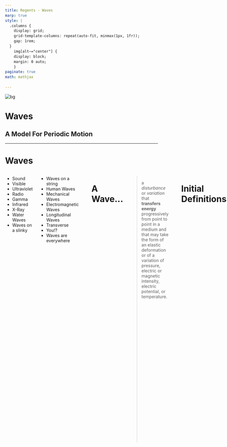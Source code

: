 ```yaml
---
title: Regents - Waves
marp: true
style: |
  .columns {
    display: grid;
    grid-template-columns: repeat(auto-fit, minmax(1px, 1fr));
    gap: 1rem;
  }
    img[alt~="center"] {
    display: block;
    margin: 0 auto;
    }
paginate: true
math: mathjax

---
```


![bg](https://i.pinimg.com/originals/1a/69/1d/1a691d35add342af8bda0d77bb9e3d8b.gif)

# Waves <!---fit--->

## A Model For Periodic Motion

---


# Waves

<div class="columns">
<div>

* Sound 
* Visible 
* Ultraviolet 
* Radio 
* Gamma
* Infrared 
* X-Ray 
* Water Waves 
* Waves on a slinky 
</div>


<div>

* Waves on a string 
* Human Waves 
* Mechanical Waves 
* Electromagnetic Waves 
* Longitudinal Waves 
* Transverse 
* You!? 
* Waves are everywhere 
</div>

---

# A Wave...

> a *disturbance* or *variation* that **transfers energy** progressively from point to point in a medium and that may take the form of an elastic deformation or of a variation of pressure, electric or magnetic intensity, electric potential, or temperature.

---

# Initial Definitions 

* A *pulse* is a single vibratory disturbance which moves from point to point through a medium.
* A *wave* is several pulses generated at regular time intervals.

---

![center width:800](../figures/peoplewave.gif)

![center width:800](../figures/wavepulse.gif)

![center width:800](../figures/stringpulse.gif)

---

# A Wave 

![center width:1000](../figures/Lwave-Red-2.gif)

---

# Another Wave 

![center](../figures/wave-x-t.gif)

---

# 💡 BIG IDEA 💡 <!---fit--->

# Waves transfer ***energy*** without transfering ***mass*** <!---fit--->

---

# Wave Classifications 

<div class="columns">

<div>

## Mechanical Waves 

- *Mechanical Waves* need a material medium to travel through 
    - i.e. medium such as water, string, air 
</div>

<div>

## Electromagnetic Waves 

- *Electromagnetic Waves* (such a light and radio waves) are periodic distrubances in an electromagnetic field and do not need a medium to travel through 
    - How the sun light gets to us through space!
</div>

---

# Wave Classifications 

<div class="columns">

<div>

## Longitudinal Waves 

- Particles in a *longitudinal wave* vibrate parallel to the direction of the wave motion.
- Examples:
    - Sound 
    - Seismic P-Waves
    - Slinky

</div>

<div>

## Transverse Waves

- Particles in a *transverse wave* vibrate perpendicular to the direction of waves. 
- Examples:
     - E&M Waves
    - Seismic S-Waves
    - Water Waves
    - Human Waves

</div>


---

![center](../figures/Lwave-v8.gif)

![center width:900](../figures/Twave.gif)

---

# Water Waves

![center width:1000](../figures/Water-2016.gif)

---

# Talk 🗣️ and Notes 📝 <!---fit--->

---

# Wave Characteristics 


* The ***frequency*** ($f$) is the number of waves passing a point per unit time. 
    - Frequency is measured in Hertz (Hz) or 1/s (s$^{-1}$)
* The ***period*** of a wave ($T$) is the time for one complete cycle to pass a point
    - It is the reciprocal of frequency. $T = \frac{1}{f}$, where $T$ is the period in second and $f$ is the frequency in hertz.

---

# Check Your Understanding 

What is the period of a $60$ Hz electromagnetic wave traveling at $3 \times 10^8$ m/s?

---

# Wave Characteristics 

- The ***wavelength*** ($\lambda$, greek lambda, "lamb-duh") is the distance between corresponding points in phase on successive waves. 
    - Measured in meters. 

![center](../figures/wavelength.jpg)


---

# Wave Characteristics 

The **amplitude** of a wave is related to the energy of a wave.

* In a transverse wave it is defined as the maximum distance above, or below, the wave axis (or equilibrium position)
* In a *longitudinal wave* it is determined by the *maximum displacement* of a particle.
* As the amplitude of a *light wave* increases the *brightness* of the light increases.
* As the amplitude of a *sound wave* increases the *loudness* increases

---

# Check your understanding

Draw the following 4 waves: A, B, C, and D

1. A has twice the amplitude of B and half the period of B. 
2. B has twice the amplitude of C and C has 5 times the frequency of B. 
3. D has the same period of A, but half the amplitude. 
4. A should be drawn with 2 full waves 


---

# Pivot - Wave Speed Experiment <!---fit--->

---

# Wave Characteristics 

* The _**velocity**_ of a wave is determined by the medium it is traveling in
    * Example: Sound waves travel faster in water and solids than it does in air 
* Wave Equation: $v = f\lambda$ or $\lambda = \frac{v}{f}$
* For Electromagnetic (E&M) Waves: they move at the speed of light, $c$, in a vacuum.
    * $c = 3 \times 10^8$ m/s

---

# Check your understanding

1. The sound produced by a trumpet has a frequency of 440 Hz. What is the distance between successive compressions in the sound wave as it travels through the air at STP?
2. A stationary research  ship uses sonar to send a 1180 Hz sound wave down through ocean water. The reflected sound wave from the flat ocean bottom 324 meters below the ship is detected 0.425 s after it was sent from the ship
    1. Calculate the speed of the sound wave in the ocean water
    2. Calculate the wavelength of the sound wave in the water.
    3. Determine the period of the sound wave in the water.

---

# Wave Front 

- A *wave front* is the locus of adjacent points of a propogated wave that are in phase. 

![center width:500](https://cdn.britannica.com/19/5019-004-83B00469/Wave-front.jpg?s=1500x700&q=85)

---


# Wave Phase

- We can think of a wave cycle as 360 degrees
- If we look at the sine graph of a wave 

![center](https://upload.wikimedia.org/wikipedia/commons/d/d8/Oscillating_sine_wave.gif)

---

# Wave Phase

![center width:700](https://upload.wikimedia.org/wikipedia/commons/thumb/5/55/Phase_shift.svg/1280px-Phase_shift.svg.png)

---

# Wave Phase 

![center](https://upload.wikimedia.org/wikipedia/commons/9/92/Phase_shifter_using_IQ_modulator.gif)


---

# Pivot - Pulse Reflections <!---fit--->

---


# Pivot - Pulse "Collisions" <!---fit--->

---

# Pulse Reflections 

- Pulse at a fixed boundaary 
    - The pulse is inverted (flipped), amplitude remains the same, but opposite sign.

![center](../figures/hard.gif)

---

# Pulse Reflections 

- Pulse at a free boundaary 
    - The pulse is reflected and remains the same

![center](../figures/soft.gif)

---

# Pulse Reflections 

- From a low density to a high density:
    - Original pulse is reflected and inverted
    - A new pulse moves slower through the higher density medium.

![center](../figures/lo-hi.gif)

---

# Pulse Reflections 

- From a high density to a low density:
    - Original wave is reflected and is not inverted
    - New pulse moves with a faster velocity through the lower density medium

![center](../figures/hi-lo.gif)

---

# Interference

* ***Interference*** is the effect produced by two or more waves which are passing simultaneously through a region.
* ***Superposition*** is the resultant disturbance at any point is the algebraic sum of displacements due to individual waves.

---

# Interference 

![center](../figures/pulses.gif)

---

<iframe src="http://physics.bu.edu/~duffy/HTML5/interference_of_pulses.html" width = "1100px" height = "900px" ></iframe>

---

# Constructive Interferece

- Occurs at points where path distances to the two different sources differ by an even number of half wavelengths.
    - This means a phase difference of 0º or 360º for maximum constructive interference. 

---

# Destructive Interference 

- Occurs when crests meet troughs or compressions meet rarefactions. 
    - This is where path differences to the two sources differ by an odd number of half wavelengths.
    - This is at 180º out of phase.

--- 

# Sound Wave Interference - Monopole

![center width:600](../figures/monopole.gif)

---

# Sound Wave Interference - Dipole 

![center width:600](../figures/dipole.gif)

---

# SWI - Lateral Quadrupole Source 

![center width:600](../figures/latquad.gif)

---

# Standing Waves 

![center width:800](../figures/string-standing-2.gif)

---

# Standing Waves 

![center](../figures/standing-pos.gif)

---

# Standing Waves - Soft Boundary 

![center](../figures/reflect-soft.gif)

---

# Standing Waves - Hard Boundary

![center](../figures/reflect-hard.gif)

---

# Standing Waves - Sound 

![center width:800](../figures/standing.gif)

---

# Standing Waves - Closed Tube 

<div class="columns">
<div>

#### 1st Harmonic

![center](../figures/harmonic-1a.gif)

</div>
<div>

#### 3rd Harmonic

![center](../figures/harmonic-3.gif)

</div>
</div>

---

# Standing Waves - Closed Tube

<div class="columns">
<div>

#### 5th Harmonic

![center](../figures/harmonic-5.gif)

</div>
<div>

#### 7th Harmonic

![center](../figures/harmonic-7.gif)

</div>
</div>

---

# Standing Waves 

* ***Standing waves*** are produced when two waves of the same frequency and amplitude travel in opposite directions in the same medium. 
* ***Nodes*** appear to be standing still.
* ***Anti-nodes*** vibrate between the maximum amplitude above and below the axis.
* Standing waves are often produced by reflection of a wave train at a fixed boundary of a medium.
* Standing waves are the result of the interference of two waves. 

---

# Resonance Demo 🔊 <!---fit--->


---


# Resonance 

* *Resonance* occurs when one vibrating body sympathetically causes another body to vibrate. 
* *Natural frequency* is a particular frequency that a body will vibrate if disturbed. 
* Musical instruments can change notes by making different resonant frequencies.  They do this by changing the length of the “tube” that vibrates creating standing waves of different lengths. 

---

# Doppler Effect Demo 🚓🚒 <!---fit--->

---

# The Doppler Effect

* The *Doppler Effect* is observed when the source or the observer of a wave is moving.
* When the source and observer are moving <mark>closer together</mark> the frequency of the wave is <mark>increased</mark>. 
* When the source and observer are **moving further** apart the frequency of the wave is **decreased**. 

---

# Doppler Effect 

<div class="columns">

<div>

#### Stationary Source

![center](../figures/doppler1.gif)

</div>

<div>

#### Moving Source 

![center](../figures/doppler2.gif)

</div>

</div>

---


# Doppler Effect - Sonic Boom

<div class="columns">

<div>

#### Mach 1 

![center](../figures/doppler4.gif)

</div>

<div>

#### Mach 1.4

![center](../figures/doppler5.gif)

</div>

</div>

---

# Electromagnetic Spectrum 🌈 <!---fit--->

---

# 🌈 Electromagnetic Spectrum 

* Light waves are electromagnetic waves!
* All E&M waves move through a vacuum at $3 \times 10^8$ m/s
* The <mark>*electromagnetic spectrum*</mark> is the complete range of frequencies and wavelengths of electromagnetic waves.

![center width:800px](../figures/emspect.png)

---

# 📏 Some Facts 

* No sharp divisions between types of E&M waves.
* Classified by the methods that are used to generate them.
    * i.e. Radio waves are produced by charges accelerating in a wire.
* Microwaves are used in radar systems, for transmitting long distance telephone communications in space, and to cook food.
    * Microwaves that cook food produces a frequency that is the same as the natural rotational frequency of water molecules. 
* Infrared waves appear as heat when absorbed by objects. This is why we use infrared lamps to keep food warm!

---

# 📏 More Facts

* Visible light is about 1% of the E&M spectrum.
    * Produced by the rearrangement of electrons in atoms and molecules…more to come later.
    * The human eye can see from ~400 nm to ~700 nm
* Ultraviolet light causes sunburn! Ouch!
* X-rays are used as a diagnostic tool by physicians
* Gamma rays are emitted by radioactive nuclei. It is harmful to living tissue.

---

# Waves at Boundaries

* When a wave hits a boundary three different things can occur:
    * ***Reflection***: Waves bounce off the boundary 
    * ***Transmission***: Wave is transmitted into a new medium
    * ***Absorption***: energy of the wave is transferred into the boundary medium

---

# Light and Rays 


* We can model incoming light waves as “rays” or lines that represent the direction that our light wave is moving.
* When light interacts with objects several times larger than its wavelength, it travels in straight lines and acts as a ray 

---

# Law of Reflection 

<div class="columns">

<div>

* The angle that a light ray strikes a reflective medium is known as the *angle of incidence* or $\theta_i$
* The angle that a light ray reflects off of the medium is known as the *angle of reflection* or $\theta_r$
* The law of reflection states that the angle of incidence of a light ray is equal to the angle of reflection:
    * Mathematically: $\theta_i = \theta_r$</div>

<div>

![center w:500](../figures/ref1.png)

</div></div>


---

# Law of Reflection 

## The *Normal Line* 

- The *normal line*, often referred to as the normal, is an imaginary line that is perpendicular to the surface at the point of incidence.

![center w:500](../figures/ref1.png)

---

# Specular Reflection 

* *Specular* (regular) Reflection: reflection off of smooth surfaces such as mirrors or a calm body of water.
* *Diffuse Reflection*: reflection off of rough surfaces such as clothing, paper, and an asphalt roadway.

 ![center w:500](../figures/specdif.gif) ![center w:500](../figures/specwater.gif)

---

![bg fit](../figures/Pen_in_water.jpg)

---

![bg](../figures/Refraction_photo.png)

---

# Refraction 

![center](../figures/Refraction_animation.gif)

> *Refraction* is the bending of the path of light when it travels from one medium to another.

---

# Refraction 

* When light hits a boundary a portion of the light is reflected and a portion of the light is transmitted into the new boundary.
* In the new boundary the frequency remains the same, but the speed and wavelength change.
* In the new medium the path of light is bent.

---
<!-- _class: invert--->

# Why do we get rainbows? <!---fit--->

![bg](../figures/rainbow.jpg)

---

# 🌈 Refraction! 

![center](../figures/prism.gif)

---

# 🌈 Refraction & Reflection

![center w:700](../figures/water-drop-prism.png)

--- 

# Why does light slow down?

...its complicated 

* Waves: oscillating particles & superposition 
* Quantum Mechanics...

---

# Index of Refraction 

* Speed of light is dependent upon the *optical density* of the material that it is traveling through:
    - Does not depend on actual density of material 
    - Greater optical density the slower the speed of light 
* The indicator of optical density is a material's ***index of refraction***
* $n_{material} = \frac{c}{v}$
    - $n$ ➡️ index of refraction
    - $c$ ➡️ speed of light ($3\times 10^8$ m/s)
    - $v$ ➡️ speed of light in new medium

---

# Index of Refraction (p. 2 ref table)

![center w:400](../figures/refractable.png)

---

# 🤔 Check Yourself 

What is the speed of light in glycerol?

---

# What way does light bend?

* Light traveling from a fast to slow medium:
    - If light travels from a material with a low n to a higher n the light will bend towards the normal.
    - Example: Light traveling from air to water.
* Light traveling from a slow medium to a fast medium:
    - If a light travels from a medium with a high n to a lower n the light will bend away from the normal line.
    - Example: From Diamond to water.

---

# Snell's Law 

<div class="columns">

<div>

$$\boxed{n_1 \sin \theta_1 = n_2 \sin \theta_2}$$ 

- $n_1$ ➡️ index of refraction 1
- $n_2$ ➡️ index of refraction 2
- $\theta_1$ ➡️ angle of incidence
- $\theta_2$ ➡️ refracted angle 

# ***❗Remember to measure from the normal!*** 


</div>

<div>

![center w:300](../figures/snell.png)

</div></div>





--- 

# Snell's Law 

* Snell's Law: $n_1 \sin \theta_1 = n_2 \sin \theta_2$ 
* Remember $n = \frac{c}{v}$ which can be rearranged to $c = nv$
* So we can write Snell's Law as: $n_1v_= n_2v_2$
* Which can also be written as: $\frac{n_2}{n_1} = \frac{v_1}{v_2} = \frac{\lambda_1}{\lambda_2}$

---

<!--_class: invert--->

# Let's take a look at [Kay's Pizza](https://www.google.com/maps/place/Kay's+Burden+Lake+Restaurant/@42.6048538,-73.5626363,175m/data=!3m1!1e3!4m6!3m5!1s0x89de0749b4d5a9d3:0xa82ca515de6bba27!8m2!3d42.6049876!4d-73.5633467!16s%2Fg%2F1tgq7nfs?entry=ttu) <!---fit--->


---

# Diffraction 

- *Diffraction* is the spreading of waves into a regio behind a barrier in the wave's path

<div class="columns">

<div>

![](../figures/Doubleslit.gif)

</div>

<div>

![w:300](../figures/Young_Diffraction.png)

</div>

<div>

![w:300](../figures/Single_Slit_Diffraction.svg.png)

</div>

<div>

![](../figures/Laser_Interference.JPG)

</div></div>


---

# Wave Behavior Summary:

* *Reflection*: Waves bounce off of a new medium.
* *Refraction*: Waves bends in a new medium.
* *Diffraction*: Waves change direction of when traveling through an opening or around an obstacle. 

---

# ❓ Why is Diffraction Important?

* Newton believed that light was made of a stream of particles of called corpuscles. 
    * This was the corpuscular theory of light.
* Diffraction proved that light behaved like a wave. 

---

# Young's Double Slit Experiment

- The year was 1801…
- And Thomas Young proved that light behaved as a wave.
- A two-point interference pattern always has alternating pattern of nodal and anti-nodal lines. 

---

## Young's Double Slit 

<iframe width="1100" height="700" src="https://www.youtube.com/embed/Iuv6hY6zsd0" title="YouTube video player" frameborder="0" allow="accelerometer; autoplay; clipboard-write; encrypted-media; gyroscope; picture-in-picture; web-share" allowfullscreen></iframe>


---

# Diffraction 

* The amount of diffraction depends on:
    * Wavelength
    * Slit size
* The relationship for both are:
    * Larger wavelength = more diffraction
    * Smaller Slit = more diffraction

$$ d \sin \theta = n \lambda$$
